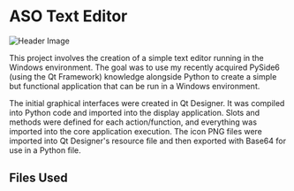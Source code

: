 # **ASO Text Editor**

![Header Image](https://headedforspace.com/wp-content/uploads/2024/04/textedit.png)

This project involves the creation of a simple text editor running in the Windows environment. The goal was to use my recently acquired PySide6 (using the Qt Framework) knowledge alongside Python to create a simple but functional application that can be run in a Windows environment.

The initial graphical interfaces were created in Qt Designer. It was compiled into Python code and imported into the display application. Slots and methods were defined for each action/function, and everything was imported into the core application execution. The icon PNG files were imported into Qt Designer's resource file and then exported with Base64 for use in a Python file.

## **Files Used**


